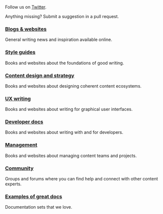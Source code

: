 
Follow us on [Twitter](https://twitter.com/iheartcontent).

Anything missing? Submit a suggestion in a pull request.

### [Blogs & websites](blogs-websites.md)
General writing news and inspiration available online.

### [Style guides](style-guides.md)
Books and websites about the foundations of good writing.

### [Content design and strategy](content-design-and-strategy.md)
Books and websites about designing coherent content ecosystems.

### [UX writing](ux-writing.md)
Books and websites about writing for graphical user interfaces.

### [Developer docs](dev-docs.md)
Books and websites about writing with and for developers.

### [Management](management.md)
Books and websites about managing content teams and projects.

### [Community](community.md)
Groups and forums where you can find help and connect with other content experts.

### [Examples of great docs](documentation-examples.md)
Documentation sets that we love.
